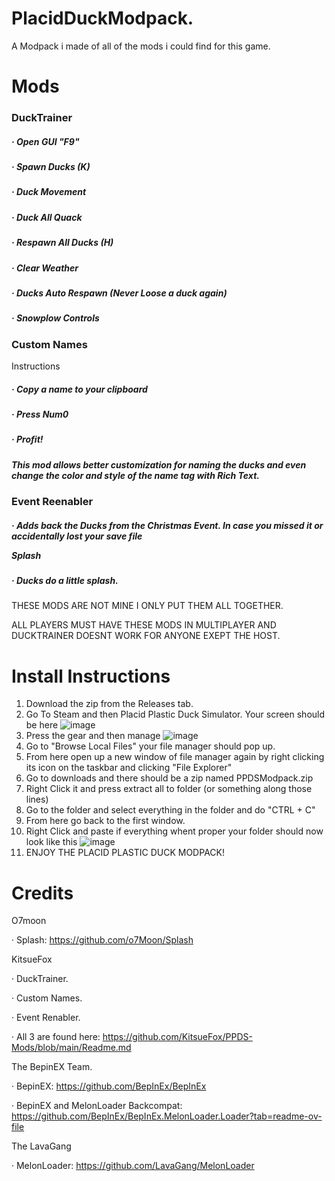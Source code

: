 # PlacidDuckModpack.
A Modpack i made of all of the mods i could find for this game.

# Mods
<h3>DuckTrainer</h3>

<h5> · Open GUI "F9"  

<h5> · Spawn Ducks (K)  

<h5> · Duck Movement  

<h5> · Duck All Quack  

<h5> · Respawn All Ducks (H)  

<h5>· Clear Weather  

<h5> · Ducks Auto Respawn (Never Loose a duck again)  

<h5> · Snowplow Controls  </h5>

<h3>Custom Names</h3>

Instructions 

<h5>· Copy a name to your clipboard </h5>  

<h5> · Press Num0  </h5>

<h5> · Profit!  

<h5>This mod allows better customization for naming the ducks and even change the color and style of the name tag with Rich Text. 

<h3>Event Reenabler</h3>

<h5> · Adds back the Ducks from the Christmas Event. In case you missed it or accidentally lost your save file 

Splash 

<h5> · Ducks do a little splash. </h5>

 


THESE MODS ARE NOT MINE I ONLY PUT THEM ALL TOGETHER. 

ALL PLAYERS MUST HAVE THESE MODS IN MULTIPLAYER AND DUCKTRAINER DOESNT WORK FOR ANYONE EXEPT THE HOST. 

# Install Instructions

 1. Download the zip from the Releases tab.
 2. Go To Steam and then Placid Plastic Duck Simulator.
    Your screen should be here
    ![image](https://github.com/Dimensions89/PlacidDuckModpack./assets/155260301/3ecfe909-4fc5-40b8-b89c-000377183264)
 3. Press the gear and then manage
    ![image](https://github.com/Dimensions89/PlacidDuckModpack./assets/155260301/b3756cdd-de02-4ada-8905-7c56d929d279)
 4. Go to "Browse Local Files" your file manager should pop up.
 5. From here open up a new window of file manager again by right clicking its icon on the taskbar and clicking "File Explorer"
 6. Go to downloads and there should be a zip named PPDSModpack.zip
 7. Right Click it and press extract all to folder (or something along those lines)
 8. Go to the folder and select everything in the folder and do "CTRL + C"
 9. From here go back to the first window.
 10. Right Click and paste if everything whent proper your folder should now look like this
    ![image](https://github.com/Dimensions89/PlacidDuckModpack./assets/155260301/fd85caf8-c3ad-4f26-b743-5783eae36d10)
 10. ENJOY THE PLACID PLASTIC DUCK MODPACK!


# Credits 

O7moon 

 · Splash: https://github.com/o7Moon/Splash 

KitsueFox 

 · DuckTrainer. 

 · Custom Names. 

 · Event Renabler. 

 · All 3 are found here: https://github.com/KitsueFox/PPDS-Mods/blob/main/Readme.md

The BepinEX Team. 

 · BepinEX: https://github.com/BepInEx/BepInEx 

 · BepinEX and MelonLoader Backcompat: https://github.com/BepInEx/BepInEx.MelonLoader.Loader?tab=readme-ov-file

The LavaGang 

 · MelonLoader: https://github.com/LavaGang/MelonLoader
